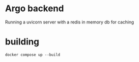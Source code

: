 # Argo backend

Running a uvicorn server with a redis in memory db for caching

# building

```
docker compose up --build
```

